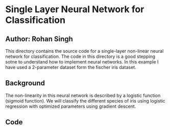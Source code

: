 # Single Layer Neural Network for Classification
## Author: Rohan Singh
This directory contains the source code for a single-layer non-linear neural network for classification. The code in this directory is a good stepping sotne to understand how to implement neural networks. In this example I have used a 2-parameter dataset form the fischer iris dataset.  

## Background
The non-linearity in this neural network is described by a logistic function (sigmoid function). We will classify the different species of iris using logistic regression with optimized parameters using gradient descent.  

## Code 
